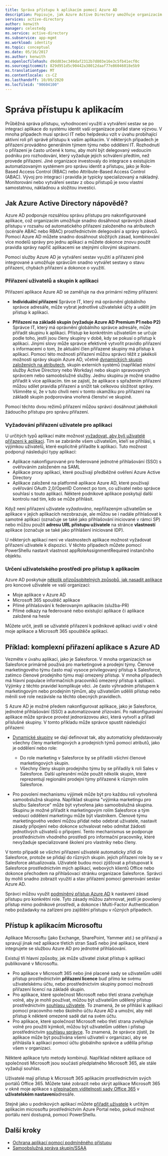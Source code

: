 ```yaml
---
title: Správa přístupu k aplikacím pomocí Azure AD
description: Popisuje, jak Azure Active Directory umožňuje organizacím určit aplikace, ke kterým mají jednotliví uživatelé přístup.
services: active-directory
author: kenwith
manager: celestedg
ms.service: active-directory
ms.subservice: app-mgmt
ms.workload: identity
ms.topic: conceptual
ms.date: 05/16/2017
ms.author: kenwith
ms.openlocfilehash: d9dd03ec349daf2312b7d803e16e3c5fb41ecf0c
ms.sourcegitcommit: 829d951d5c90442a38012daaf77e86046018e5b9
ms.translationtype: MT
ms.contentlocale: cs-CZ
ms.lasthandoff: 10/09/2020
ms.locfileid: "90604100"
---
```

# <a name="managing-access-to-apps"></a>Správa přístupu k aplikacím

Průběžná správa přístupu, vyhodnocení využití a vytváření sestav se po integraci aplikace do systému identit vaší organizace pořád stane výzvou. V mnoha případech musí správci IT nebo helpdesku vzít v úvahu probíhající aktivní roli při správě přístupu k vašim aplikacím. V některých případech je přiřazení prováděno generálním týmem týmu nebo oddělení IT. Rozhodnutí o přiřazení je často určené k tomu, aby mohl být delegovaný vedoucím podniku pro rozhodování, který vyžaduje jejich schválení předtím, než provede přiřazení.  Jiné organizace investovaly do integrace s existujícím automatizovaným systémem pro správu identit a přístupu, jako je Role-Based Access Control (RBAC) nebo Attribute-Based Access Control (ABAC). Vývoj pro integraci i pravidla je typicky specializovaný a nákladný. Monitorování nebo vytváření sestav z obou přístupů je svou vlastní samostatnou, nákladnou a složitou investici.

## <a name="how-does-azure-active-directory-help"></a>Jak Azure Active Directory nápovědě?

Azure AD podporuje rozsáhlou správu přístupu pro nakonfigurované aplikace, což organizacím umožňuje snadno dosáhnout správných zásad přístupu v rozsahu od automatického přiřazení založeného na atributech (scénáře ABAC nebo RBAC) prostřednictvím delegování a správy správců. Pomocí Azure AD můžete snadno dosáhnout složitých zásad, kombinování více modelů správy pro jednu aplikaci a můžete dokonce znovu použít pravidla správy napříč aplikacemi se stejnými cílovými skupinami.

Pomocí služby Azure AD je vytváření sestav využití a přiřazení plně integrované a umožňuje správcům snadno vytvářet sestavy o stavu přiřazení, chybách přiřazení a dokonce o využití.

### <a name="assigning-users-and-groups-to-an-app"></a>Přiřazení uživatelů a skupin k aplikaci

Přiřazení aplikace Azure AD se zaměřuje na dva primární režimy přiřazení:

* **Individuální přiřazení** Správce IT, který má oprávnění globálního správce adresáře, může vybrat jednotlivé uživatelské účty a udělit jim přístup k aplikaci.

* **Přiřazení na základě skupin (vyžaduje Azure AD Premium P1 nebo P2)** Správce IT, který má oprávnění globálního správce adresáře, může přiřadit skupinu k aplikaci. Přístup ke konkrétním uživatelům se určuje podle toho, jestli jsou členy skupiny v době, kdy se pokusí o přístup k aplikaci. Jinými slovy může správce efektivně vytvořit pravidlo přiřazení s informacemi o tom, že aktuální člen přiřazené skupiny má přístup k aplikaci. Pomocí této možnosti přiřazení můžou správci těžit z jakékoli možnosti správy skupin Azure AD, včetně [dynamických skupin založených na atributech](../fundamentals/active-directory-groups-create-azure-portal.md), skupin externích systémů (například místní služby Active Directory nebo Workday) nebo skupin spravovaných správcem nebo samoobslužné služby. Jednu skupinu je možné snadno přiřadit k více aplikacím. tím se zajistí, že aplikace s spřažením přiřazení můžou sdílet pravidla přiřazení a snížit tak celkovou složitost správy. Všimněte si, že v tuto chvíli není v tomto okamžiku pro přiřazení na základě skupin podporována vnořená členství ve skupině.

Pomocí těchto dvou režimů přiřazení můžou správci dosáhnout jakéhokoli žádoucího přístupu pro správu přiřazení.

### <a name="requiring-user-assignment-for-an-app"></a>Vyžadování přiřazení uživatele pro aplikaci

U určitých typů aplikací máte možnost [vyžadovat, aby byli uživatelé přiřazeni k aplikaci](assign-user-or-group-access-portal.md#configure-an-application-to-require-user-assignment). Tím se zabráníte všem uživatelům, kteří se přihlásí, s výjimkou uživatelů, které explicitně přiřadíte k aplikaci. Tuto možnost podporují následující typy aplikací:

* Aplikace nakonfigurované pro federované jednotné přihlašování (SSO) s ověřováním založeném na SAML
* Aplikace proxy aplikací, které používají předběžné ověření Azure Active Directory
* Aplikace založené na platformě aplikace Azure AD, které používají ověřování OAuth 2,0/OpenID Connect po tom, co uživatel nebo správce souhlasí s touto aplikací. Některé podnikové aplikace poskytují další kontrolu nad tím, kdo se může přihlásit.

Když není přiřazení uživatele *vyžadováno*, nepřiřazeným uživatelům se aplikace v jejich aplikacích nezobrazuje, ale můžou se i nadále přihlašovat k samotné aplikaci (označuje se také jako přihlašování iniciované v rámci SP) nebo můžou použít **adresu URL přístupu uživatele** na stránce **vlastností** aplikace (označuje se také jako přihlášení iniciované IDP).

U některých aplikací není ve vlastnostech aplikace možnost vyžadovat přiřazení uživatele k dispozici. V těchto případech můžete pomocí PowerShellu nastavit vlastnost appRoleAssignmentRequired instančního objektu.

### <a name="determining-the-user-experience-for-accessing-apps"></a>Určení uživatelského prostředí pro přístup k aplikacím

Azure AD poskytuje [několik přizpůsobitelných způsobů, jak nasadit aplikace](end-user-experiences.md) pro koncové uživatele ve vaší organizaci:

* Moje aplikace v Azure AD
* Microsoft 365 spouštěč aplikace
* Přímé přihlašování k federovaným aplikacím (služba-PR)
* Přímé odkazy na federované nebo existující aplikace či aplikace založené na hesle

Můžete určit, jestli se uživatelé přiřazení k podnikové aplikaci uvidí v okně moje aplikace a Microsoft 365 spouštěče aplikací.

## <a name="example-complex-application-assignment-with-azure-ad"></a>Příklad: komplexní přiřazení aplikace s Azure AD
Vezměte v úvahu aplikaci, jako je Salesforce. V mnoha organizacích se Salesforce primárně používá pro marketingové a prodejní týmy. Členové marketingového týmu často mají vysoce privilegovaný přístup k Salesforce, zatímco členové prodejního týmu mají omezený přístup. V mnoha případech má hlavní populace informačních pracovníků omezený přístup k aplikaci. Výjimky z těchto pravidel komplikuje věci. Je často výhradním přístupem k marketingovým nebo prodejním týmům, aby uživatelům udělili přístup nebo měnili své role nezávisle na těchto obecných pravidlech.

S Azure AD je možné předem nakonfigurovat aplikace, jako je Salesforce, jednotné přihlašování (SSO) a automatizované zřizování. Po nakonfigurování aplikace může správce provést jednorázovou akci, která vytvoří a přiřadí příslušné skupiny. V tomto příkladu může správce spustit následující přiřazení:

* [Dynamické skupiny](../fundamentals/active-directory-groups-create-azure-portal.md) se dají definovat tak, aby automaticky představovaly všechny členy marketingových a prodejních týmů pomocí atributů, jako je oddělení nebo role:
  
  * Do role marketing v Salesforce by se přiřadili všichni členové marketingových skupin.
  * Všechny členy skupin prodejního týmu by se přiřadily k roli Sales v Salesforce. Další upřesnění může použít několik skupin, které reprezentují regionální prodejní týmy přiřazené k různým rolím Salesforce.

* Pro povolení mechanismu výjimek může být pro každou roli vytvořená samoobslužná skupina. Například skupina "výjimka marketingu pro službu Salesforce" může být vytvořena jako samoobslužná skupina. Skupinu je možné přiřadit k marketingovým rolím Salesforce a tým vedoucí oddělení marketingu může být vlastníkem. Členové týmu marketingového vedení můžou přidat nebo odebrat uživatele, nastavit zásady připojení nebo dokonce schvalovat nebo odmítat žádosti jednotlivých uživatelů o připojení. Tento mechanismus se podporuje prostřednictvím vhodného prostředí pro informační pracovníky, které nevyžaduje specializované školení pro vlastníky nebo členy.

V tomto případě se všichni přiřazení uživatelé automaticky zřídí do Salesforce, protože se přidají do různých skupin. jejich přiřazení role by se v Salesforce aktualizovala. Uživatelé budou moci zjišťovat a přistupovat k Salesforce prostřednictvím mých aplikací, webových klientů Office nebo dokonce přechodem na přihlašovací stránku organizace Salesforce. Správci by mohli snadno zobrazit využití a stav přiřazení pomocí generování sestav Azure AD.

Správci můžou využít [podmíněný přístup Azure AD](../conditional-access/concept-conditional-access-users-groups.md) k nastavení zásad přístupu pro konkrétní role. Tyto zásady můžou zahrnovat, jestli je povolený přístup mimo podnikové prostředí, a dokonce i Multi-Factor Authentication nebo požadavky na zařízení pro zajištění přístupu v různých případech.

## <a name="access-to-microsoft-applications"></a>Přístup k aplikacím Microsoftu

Aplikace Microsoftu (jako Exchange, SharePoint, Yammer atd.) se přiřazují a spravují jinak než aplikace třetích stran SaaS nebo jiné aplikace, které integrujete se službou Azure AD pro jednotné přihlašování.

Existují tři hlavní způsoby, jak může uživatel získat přístup k aplikaci publikované v Microsoftu.

- Pro aplikace v Microsoft 365 nebo jiné placené sady se uživatelům udělí přístup prostřednictvím **přiřazení licence** buď přímo ke svému uživatelskému účtu, nebo prostřednictvím skupiny pomocí možnosti přiřazení licencí na základě skupin.
- Pro aplikace, které společnost Microsoft nebo třetí strana zveřejňuje volně, aby je mohli používat, můžou být uživatelům udělený přístup prostřednictvím [souhlasu uživatele](configure-user-consent.md). To znamená, že se přihlásí k aplikaci pomocí pracovního nebo školního účtu Azure AD a umožní, aby měl přístup k některé omezené sadě dat na svém účtu.
- Pro aplikace, které společnost Microsoft nebo třetí strana zveřejňuje volně pro použití kýmkoli, můžou být uživatelům udělen i přístup prostřednictvím [souhlasu správce](manage-consent-requests.md). To znamená, že správce zjistil, že aplikace může být používána všemi uživateli v organizaci, aby se přihlásila k aplikaci pomocí účtu globálního správce a udělila přístup všem v organizaci.

Některé aplikace tyto metody kombinují. Například některé aplikace od společnosti Microsoft jsou součástí předplatného Microsoft 365, ale stále vyžadují souhlas.

Uživatelé mají přístup k Microsoft 365 aplikacím prostřednictvím svých portálů Office 365. Můžete také zobrazit nebo skrýt aplikace Microsoft 365 v okně moje aplikace s [přepínačem viditelnosti sady Office 365](hide-application-from-user-portal.md) v **uživatelském nastavení**adresáře. 

Stejně jako u podnikových aplikací můžete [přiřadit uživatele](assign-user-or-group-access-portal.md) k určitým aplikacím microsoftu prostřednictvím Azure Portal nebo, pokud možnost portálu není dostupná, pomocí PowerShellu.

## <a name="next-steps"></a>Další kroky
* [Ochrana aplikací pomocí podmíněného přístupu](../conditional-access/concept-conditional-access-cloud-apps.md)
* [Samoobslužná správa skupin/SSAA](../users-groups-roles/groups-self-service-management.md)
